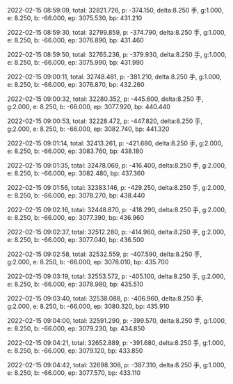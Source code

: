 2022-02-15 08:59:09, total: 32821.726, p: -374.150, delta:8.250 手, g:1.000, e: 8.250, b: -66.000, ep: 3075.530, bp: 431.210

2022-02-15 08:59:30, total: 32799.859, p: -374.790, delta:8.250 手, g:1.000, e: 8.250, b: -66.000, ep: 3076.890, bp: 431.460

2022-02-15 08:59:50, total: 32765.236, p: -379.930, delta:8.250 手, g:1.000, e: 8.250, b: -66.000, ep: 3075.990, bp: 431.990

2022-02-15 09:00:11, total: 32748.481, p: -381.210, delta:8.250 手, g:1.000, e: 8.250, b: -66.000, ep: 3076.870, bp: 432.260

2022-02-15 09:00:32, total: 32280.352, p: -445.600, delta:8.250 手, g:2.000, e: 8.250, b: -66.000, ep: 3077.920, bp: 440.440

2022-02-15 09:00:53, total: 32228.472, p: -447.820, delta:8.250 手, g:2.000, e: 8.250, b: -66.000, ep: 3082.740, bp: 441.320

2022-02-15 09:01:14, total: 32413.261, p: -421.680, delta:8.250 手, g:2.000, e: 8.250, b: -66.000, ep: 3083.760, bp: 438.180

2022-02-15 09:01:35, total: 32478.069, p: -416.400, delta:8.250 手, g:2.000, e: 8.250, b: -66.000, ep: 3082.480, bp: 437.360

2022-02-15 09:01:56, total: 32383.146, p: -429.250, delta:8.250 手, g:2.000, e: 8.250, b: -66.000, ep: 3078.270, bp: 438.440

2022-02-15 09:02:16, total: 32448.870, p: -418.290, delta:8.250 手, g:2.000, e: 8.250, b: -66.000, ep: 3077.390, bp: 436.960

2022-02-15 09:02:37, total: 32512.280, p: -414.960, delta:8.250 手, g:2.000, e: 8.250, b: -66.000, ep: 3077.040, bp: 436.500

2022-02-15 09:02:58, total: 32532.559, p: -407.590, delta:8.250 手, g:2.000, e: 8.250, b: -66.000, ep: 3078.010, bp: 435.700

2022-02-15 09:03:19, total: 32553.572, p: -405.100, delta:8.250 手, g:2.000, e: 8.250, b: -66.000, ep: 3078.980, bp: 435.510

2022-02-15 09:03:40, total: 32538.088, p: -406.960, delta:8.250 手, g:2.000, e: 8.250, b: -66.000, ep: 3080.320, bp: 435.910

2022-02-15 09:04:00, total: 32591.290, p: -399.570, delta:8.250 手, g:1.000, e: 8.250, b: -66.000, ep: 3079.230, bp: 434.850

2022-02-15 09:04:21, total: 32652.889, p: -391.680, delta:8.250 手, g:1.000, e: 8.250, b: -66.000, ep: 3079.120, bp: 433.850

2022-02-15 09:04:42, total: 32698.308, p: -387.310, delta:8.250 手, g:1.000, e: 8.250, b: -66.000, ep: 3077.570, bp: 433.110